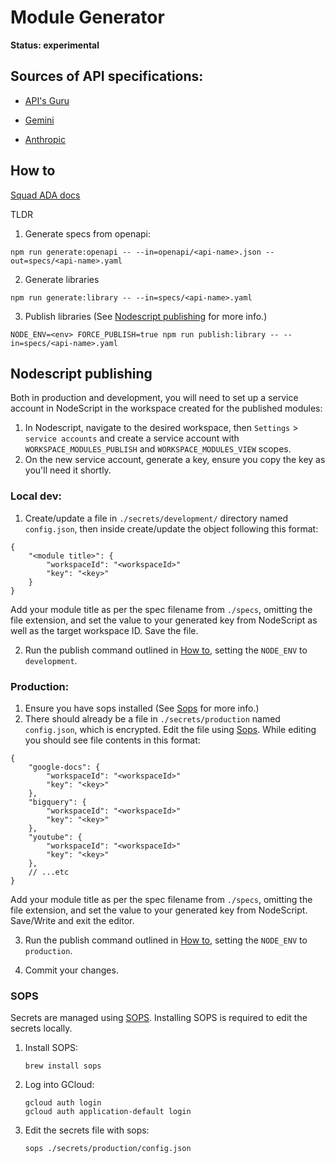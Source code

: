 # Module Generator

**Status: experimental**

## Sources of API specifications:

* [API's Guru](https://apis.guru/)

* [Gemini](https://generativelanguage.googleapis.com/v1beta/cachedContents)
* [Anthropic](https://github.com/tryAGI/Anthropic/blob/main/src/libs/Anthropic/openapi.yaml)

## How to

[Squad ADA docs](https://github.com/ubio/squad-nodescript/blob/main/docs/Third%20Party%20Libraries%20Module%20Generator.md)

TLDR

1. Generate specs from openapi:

```
npm run generate:openapi -- --in=openapi/<api-name>.json --out=specs/<api-name>.yaml
```

2. Generate libraries

```
npm run generate:library -- --in=specs/<api-name>.yaml
```

3. Publish libraries (See [Nodescript publishing](#nodescript-publishing) for more info.)

```
NODE_ENV=<env> FORCE_PUBLISH=true npm run publish:library -- --in=specs/<api-name>.yaml
```

## Nodescript publishing

Both in production and development, you will need to set up a service account in NodeScript in the workspace created for the published modules:

1. In Nodescript, navigate to the desired workspace, then `Settings` > `service accounts` and create a service account with `WORKSPACE_MODULES_PUBLISH` and `WORKSPACE_MODULES_VIEW` scopes.
2. On the new service account, generate a key, ensure you copy the key as you'll need it shortly.

### Local dev:

1. Create/update a file in `./secrets/development/` directory named `config.json`, then inside create/update the object following this format:

```
{
    "<module title>": {
        "workspaceId": "<workspaceId>"
        "key": "<key>"
    }
}
```

Add your module title as per the spec filename from `./specs`, omitting the file extension, and set the value to your generated key from NodeScript as well as the target workspace ID. Save the file.

2. Run the publish command outlined in [How to](#how-to), setting the `NODE_ENV` to `development`.

### Production:

1. Ensure you have sops installed (See [Sops](#sops) for more info.)
2. There should already be a file in `./secrets/production` named `config.json`, which is encrypted. Edit the file using [Sops](#sops). While editing you should see file contents in this format:

```
{
    "google-docs": {
        "workspaceId": "<workspaceId>"
        "key": "<key>"
    },
    "bigquery": {
        "workspaceId": "<workspaceId>"
        "key": "<key>"
    },
    "youtube": {
        "workspaceId": "<workspaceId>"
        "key": "<key>"
    },
    // ...etc
}
```

Add your module title as per the spec filename from `./specs`, omitting the file extension, and set the value to your generated key from NodeScript. Save/Write and exit the editor.

3. Run the publish command outlined in [How to](#how-to), setting the `NODE_ENV` to `production`.

4. Commit your changes.

### SOPS

Secrets are managed using [SOPS](https://github.com/getsops/sops). Installing SOPS is required to edit the secrets locally.

1. Install SOPS:

    ```
    brew install sops
    ```

2. Log into GCloud:

    ```
    gcloud auth login
    gcloud auth application-default login
    ```

3. Edit the secrets file with sops:

    ```
    sops ./secrets/production/config.json
    ```
